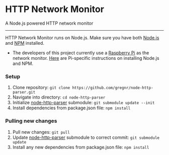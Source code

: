 # HTTP Network Monitor
A Node.js powered HTTP network monitor

-----
HTTP Network Monitor runs on Node.js. Make sure you have both [Node.js](https://nodejs.org/) and [NPM](https://www.npmjs.com/) installed.

- The developers of this project currently use a [Raspberry Pi](https://www.raspberrypi.org/) as the network monitor. [Here](http://joshondesign.com/2013/10/23/noderpi) are Pi-specific instructions on installing Node.js and NPM.

### Setup
1. Clone repository: `git clone https://github.com/gregnr/node-http-parser.git`
2. Navigate into directory: `cd node-http-parser`
3. Initialize [node-http-parser](https://github.com/gregnr/node-http-parser) submodule: `git submodule update --init`
4. Install dependencies from package.json file: `npm install`

### Pulling new changes
1. Pull new changes: `git pull`
2. Update [node-http-parser](https://github.com/gregnr/node-http-parser) submodule to correct commit: `git submodule update`
3. Install any new dependencies from package.json file: `npm install`
